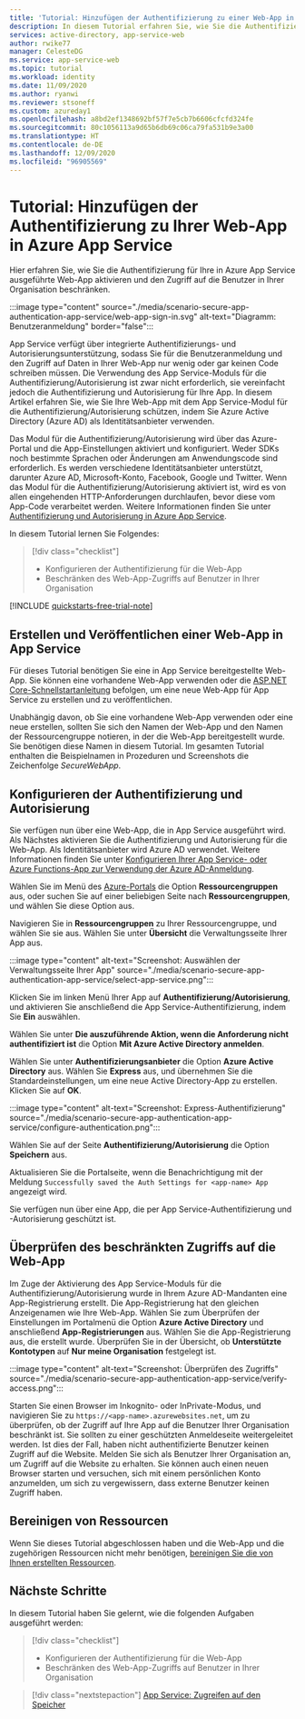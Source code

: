```yaml
---
title: 'Tutorial: Hinzufügen der Authentifizierung zu einer Web-App in Azure App Service | Azure'
description: In diesem Tutorial erfahren Sie, wie Sie die Authentifizierung und Autorisierung für eine Web-App aktivieren, die in Azure App Service ausgeführt wird. Außerdem erfahren Sie, wie Sie den Web-App-Zugriff auf Benutzer in Ihrer Organisation beschränken.
services: active-directory, app-service-web
author: rwike77
manager: CelesteDG
ms.service: app-service-web
ms.topic: tutorial
ms.workload: identity
ms.date: 11/09/2020
ms.author: ryanwi
ms.reviewer: stsoneff
ms.custom: azureday1
ms.openlocfilehash: a8bd2ef1348692bf57f7e5cb7b6606cfcfd324fe
ms.sourcegitcommit: 80c1056113a9d65b6db69c06ca79fa531b9e3a00
ms.translationtype: HT
ms.contentlocale: de-DE
ms.lasthandoff: 12/09/2020
ms.locfileid: "96905569"
---
```

# <a name="tutorial-add-authentication-to-your-web-app-running-on-azure-app-service"></a>Tutorial: Hinzufügen der Authentifizierung zu Ihrer Web-App in Azure App Service

Hier erfahren Sie, wie Sie die Authentifizierung für Ihre in Azure App Service ausgeführte Web-App aktivieren und den Zugriff auf die Benutzer in Ihrer Organisation beschränken.

:::image type="content" source="./media/scenario-secure-app-authentication-app-service/web-app-sign-in.svg" alt-text="Diagramm: Benutzeranmeldung" border="false":::

App Service verfügt über integrierte Authentifizierungs- und Autorisierungsunterstützung, sodass Sie für die Benutzeranmeldung und den Zugriff auf Daten in Ihrer Web-App nur wenig oder gar keinen Code schreiben müssen. Die Verwendung des App Service-Moduls für die Authentifizierung/Autorisierung ist zwar nicht erforderlich, sie vereinfacht jedoch die Authentifizierung und Autorisierung für Ihre App. In diesem Artikel erfahren Sie, wie Sie Ihre Web-App mit dem App Service-Modul für die Authentifizierung/Autorisierung schützen, indem Sie Azure Active Directory (Azure AD) als Identitätsanbieter verwenden.

Das Modul für die Authentifizierung/Autorisierung wird über das Azure-Portal und die App-Einstellungen aktiviert und konfiguriert. Weder SDKs noch bestimmte Sprachen oder Änderungen am Anwendungscode sind erforderlich. Es werden verschiedene Identitätsanbieter unterstützt, darunter Azure AD, Microsoft-Konto, Facebook, Google und Twitter. Wenn das Modul für die Authentifizierung/Autorisierung aktiviert ist, wird es von allen eingehenden HTTP-Anforderungen durchlaufen, bevor diese vom App-Code verarbeitet werden. Weitere Informationen finden Sie unter [Authentifizierung und Autorisierung in Azure App Service](overview-authentication-authorization.md).

In diesem Tutorial lernen Sie Folgendes:

> [!div class="checklist"]
>
> * Konfigurieren der Authentifizierung für die Web-App
> * Beschränken des Web-App-Zugriffs auf Benutzer in Ihrer Organisation

[!INCLUDE [quickstarts-free-trial-note](../../includes/quickstarts-free-trial-note.md)]

## <a name="create-and-publish-a-web-app-on-app-service"></a>Erstellen und Veröffentlichen einer Web-App in App Service

Für dieses Tutorial benötigen Sie eine in App Service bereitgestellte Web-App. Sie können eine vorhandene Web-App verwenden oder die [ASP.NET Core-Schnellstartanleitung](quickstart-dotnetcore.md) befolgen, um eine neue Web-App für App Service zu erstellen und zu veröffentlichen.

Unabhängig davon, ob Sie eine vorhandene Web-App verwenden oder eine neue erstellen, sollten Sie sich den Namen der Web-App und den Namen der Ressourcengruppe notieren, in der die Web-App bereitgestellt wurde. Sie benötigen diese Namen in diesem Tutorial. Im gesamten Tutorial enthalten die Beispielnamen in Prozeduren und Screenshots die Zeichenfolge *SecureWebApp*.

## <a name="configure-authentication-and-authorization"></a>Konfigurieren der Authentifizierung und Autorisierung

Sie verfügen nun über eine Web-App, die in App Service ausgeführt wird. Als Nächstes aktivieren Sie die Authentifizierung und Autorisierung für die Web-App. Als Identitätsanbieter wird Azure AD verwendet. Weitere Informationen finden Sie unter [Konfigurieren Ihrer App Service- oder Azure Functions-App zur Verwendung der Azure AD-Anmeldung](configure-authentication-provider-aad.md).

Wählen Sie im Menü des [Azure-Portals](https://portal.azure.com) die Option **Ressourcengruppen** aus, oder suchen Sie auf einer beliebigen Seite nach **Ressourcengruppen**, und wählen Sie diese Option aus.

Navigieren Sie in **Ressourcengruppen** zu Ihrer Ressourcengruppe, und wählen Sie sie aus. Wählen Sie unter **Übersicht** die Verwaltungsseite Ihrer App aus.

:::image type="content" alt-text="Screenshot: Auswählen der Verwaltungsseite Ihrer App" source="./media/scenario-secure-app-authentication-app-service/select-app-service.png":::

Klicken Sie im linken Menü Ihrer App auf **Authentifizierung/Autorisierung**, und aktivieren Sie anschließend die App Service-Authentifizierung, indem Sie **Ein** auswählen.

Wählen Sie unter **Die auszuführende Aktion, wenn die Anforderung nicht authentifiziert ist** die Option **Mit Azure Active Directory anmelden**.

Wählen Sie unter **Authentifizierungsanbieter** die Option **Azure Active Directory** aus. Wählen Sie **Express** aus, und übernehmen Sie die Standardeinstellungen, um eine neue Active Directory-App zu erstellen. Klicken Sie auf **OK**.

:::image type="content" alt-text="Screenshot: Express-Authentifizierung" source="./media/scenario-secure-app-authentication-app-service/configure-authentication.png":::

Wählen Sie auf der Seite **Authentifizierung/Autorisierung** die Option **Speichern** aus.

Aktualisieren Sie die Portalseite, wenn die Benachrichtigung mit der Meldung `Successfully saved the Auth Settings for <app-name> App` angezeigt wird.

Sie verfügen nun über eine App, die per App Service-Authentifizierung und -Autorisierung geschützt ist.

## <a name="verify-limited-access-to-the-web-app"></a>Überprüfen des beschränkten Zugriffs auf die Web-App

Im Zuge der Aktivierung des App Service-Moduls für die Authentifizierung/Autorisierung wurde in Ihrem Azure AD-Mandanten eine App-Registrierung erstellt. Die App-Registrierung hat den gleichen Anzeigenamen wie Ihre Web-App. Wählen Sie zum Überprüfen der Einstellungen im Portalmenü die Option **Azure Active Directory** und anschließend **App-Registrierungen** aus. Wählen Sie die App-Registrierung aus, die erstellt wurde. Überprüfen Sie in der Übersicht, ob **Unterstützte Kontotypen** auf **Nur meine Organisation** festgelegt ist.

:::image type="content" alt-text="Screenshot: Überprüfen des Zugriffs" source="./media/scenario-secure-app-authentication-app-service/verify-access.png":::

Starten Sie einen Browser im Inkognito- oder InPrivate-Modus, und navigieren Sie zu `https://<app-name>.azurewebsites.net`, um zu überprüfen, ob der Zugriff auf Ihre App auf die Benutzer Ihrer Organisation beschränkt ist. Sie sollten zu einer geschützten Anmeldeseite weitergeleitet werden. Ist dies der Fall, haben nicht authentifizierte Benutzer keinen Zugriff auf die Website. Melden Sie sich als Benutzer Ihrer Organisation an, um Zugriff auf die Website zu erhalten. Sie können auch einen neuen Browser starten und versuchen, sich mit einem persönlichen Konto anzumelden, um sich zu vergewissern, dass externe Benutzer keinen Zugriff haben.

## <a name="clean-up-resources"></a>Bereinigen von Ressourcen

Wenn Sie dieses Tutorial abgeschlossen haben und die Web-App und die zugehörigen Ressourcen nicht mehr benötigen, [bereinigen Sie die von Ihnen erstellten Ressourcen](scenario-secure-app-clean-up-resources.md).

## <a name="next-steps"></a>Nächste Schritte

In diesem Tutorial haben Sie gelernt, wie die folgenden Aufgaben ausgeführt werden:

> [!div class="checklist"]
>
> * Konfigurieren der Authentifizierung für die Web-App
> * Beschränken des Web-App-Zugriffs auf Benutzer in Ihrer Organisation

> [!div class="nextstepaction"]
> [App Service: Zugreifen auf den Speicher](scenario-secure-app-access-storage.md)
